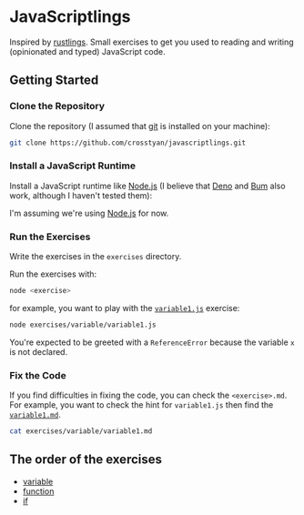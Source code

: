 # JavaScriptlings

Inspired by [rustlings](https://github.com/rust-lang/rustlings). Small exercises to get you used to reading and writing (opinionated and typed) JavaScript code.

## Getting Started

### Clone the Repository

Clone the repository (I assumed that [git](https://git-scm.com/) is installed on your machine):

```bash
git clone https://github.com/crosstyan/javascriptlings.git
```

### Install a JavaScript Runtime

Install a JavaScript runtime like [Node.js](https://nodejs.org) (I believe that [Deno](https://deno.com/) and [Bum](https://bun.sh/) also work, although I haven't tested them):

I'm assuming we're using [Node.js](https://nodejs.org) for now.

### Run the Exercises

Write the exercises in the `exercises` directory.

Run the exercises with:

```bash
node <exercise>
```

for example, you want to play with the [`variable1.js`](exercises/variable/variable1.js) exercise:

```bash
node exercises/variable/variable1.js
```

You're expected to be greeted with a `ReferenceError` because the variable `x` is not declared.

### Fix the Code

If you find difficulties in fixing the code, you can check the `<exercise>.md`. For example, you want to check the hint for `variable1.js` then find the [`variable1.md`](exercises/variable/variable1.md).

```bash
cat exercises/variable/variable1.md
```

## The order of the exercises

- [variable](exercises/variable)
- [function](exercises/function)
- [if](exercises/if)
